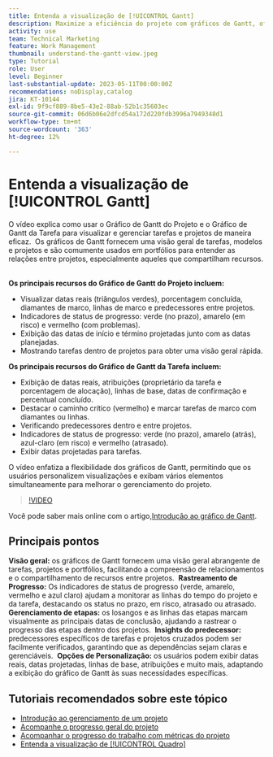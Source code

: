 ```yaml
---
title: Entenda a visualização de [!UICONTROL Gantt]
description: Maximize a eficiência do projeto com gráficos de Gantt, oferecendo visualizações abrangentes, rastreamento de progresso, gerenciamento de marcos, insights do antecessor e opções personalizáveis para simplificar o gerenciamento de tarefas e recursos.
activity: use
team: Technical Marketing
feature: Work Management
thumbnail: understand-the-gantt-view.jpeg
type: Tutorial
role: User
level: Beginner
last-substantial-update: 2023-05-11T00:00:00Z
recommendations: noDisplay,catalog
jira: KT-10144
exl-id: 9f9cf889-8be5-43e2-88ab-52b1c35603ec
source-git-commit: 06d6b06e2dfcd54a172d220fdb3996a7949348d1
workflow-type: tm+mt
source-wordcount: '363'
ht-degree: 12%

---
```


# Entenda a visualização de [!UICONTROL Gantt]

O vídeo explica como usar o Gráfico de Gantt do Projeto e o Gráfico de Gantt da Tarefa para visualizar e gerenciar tarefas e projetos de maneira eficaz. &#x200B; Os gráficos de Gantt fornecem uma visão geral de tarefas, modelos e projetos e são comumente usados em portfólios para entender as relações entre projetos, especialmente aqueles que compartilham recursos. &#x200B;

**Os principais recursos do Gráfico de Gantt do Projeto incluem:**

* Visualizar datas reais (triângulos verdes), porcentagem concluída, diamantes de marco, linhas de marco e predecessores entre projetos.&#x200B;
* Indicadores de status de progresso: verde (no prazo), amarelo (em risco) e vermelho (com problemas).
* Exibição das datas de início e término projetadas junto com as datas planejadas.
* Mostrando tarefas dentro de projetos para obter uma visão geral rápida.

**Os principais recursos do Gráfico de Gantt da Tarefa incluem:**

* Exibição de datas reais, atribuições (proprietário da tarefa e porcentagem de alocação), linhas de base, datas de confirmação e percentual concluído.
* Destacar o caminho crítico (vermelho) e marcar tarefas de marco com diamantes ou linhas.
* Verificando predecessores dentro e entre projetos.&#x200B;
* Indicadores de status de progresso: verde (no prazo), amarelo (atrás), azul-claro (em risco) e vermelho (atrasado).
* Exibir datas projetadas para tarefas.

O vídeo enfatiza a flexibilidade dos gráficos de Gantt, permitindo que os usuários personalizem visualizações e exibam vários elementos simultaneamente para melhorar o gerenciamento do projeto.

>[!VIDEO](https://video.tv.adobe.com/v/3419304/?quality=12&learn=on&enablevpops)

Você pode saber mais online com o artigo,[Introdução ao gráfico de Gantt](https://experienceleague.adobe.com/docs/workfront/using/manage-work/the-gantt-chart/gantt-chart-overview/get-started-with-gantt.html?lang=br).

## Principais pontos

**Visão geral:** os gráficos de Gantt fornecem uma visão geral abrangente de tarefas, projetos e portfólios, facilitando a compreensão de relacionamentos e o compartilhamento de recursos entre projetos. &#x200B;
**Rastreamento de Progresso:** Os indicadores de status de progresso (verde, amarelo, vermelho e azul claro) ajudam a monitorar as linhas do tempo do projeto e da tarefa, destacando os status no prazo, em risco, atrasado ou atrasado. &#x200B;
**Gerenciamento de etapas:** os losangos e as linhas das etapas marcam visualmente as principais datas de conclusão, ajudando a rastrear o progresso das etapas dentro dos projetos. &#x200B;
**Insights do predecessor:** predecessores específicos de tarefas e projetos cruzados podem ser facilmente verificados, garantindo que as dependências sejam claras e gerenciáveis. &#x200B;
**Opções de Personalização:** os usuários podem exibir datas reais, datas projetadas, linhas de base, atribuições e muito mais, adaptando a exibição do gráfico de Gantt às suas necessidades específicas.


## Tutoriais recomendados sobre este tópico

* [Introdução ao gerenciamento de um projeto](/help/manage-work/projects/getting-started-manage-a-project.md)
* [Acompanhe o progresso geral do projeto](/help/manage-work/projects/track-overall-project-progress.md)
* [Acompanhar o progresso do trabalho com métricas do projeto](/help/manage-work/projects/track-work-progress-with-project-metrics.md)
* [Entenda a visualização de [!UICONTROL Quadro]](/help/manage-work/projects/understand-the-board-view.md)
